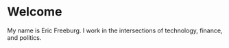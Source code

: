 # Welcome
My name is Eric Freeburg. I work in the intersections of technology, finance, and politics.
